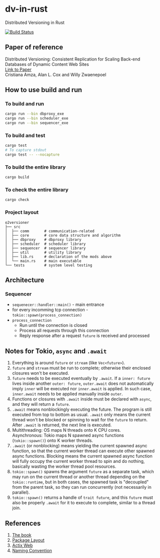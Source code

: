 # dv-in-rust
Distributed Versioning in Rust


[![Build Status][actions-badge]][actions-url]


[actions-badge]: https://github.com/lichen-liu/dv-in-rust/workflows/o2versioner-build/badge.svg
[actions-url]: https://github.com/lichen-liu/dv-in-rust/actions?query=workflow%3Ao2versioner-build


## Paper of reference
Distributed Versioning: Consistent Replication for Scaling Back-end Databases of Dynamic Content Web Sites  
[Link to Paper](https://www.eecg.utoronto.ca/~amza/papers/consistency.pdf)  
Cristiana Amza, Alan L. Cox and Willy Zwaenepoel  


## How to use build and run

### To build and run
```sh
cargo run --bin dbproxy_exe
cargo run --bin scheduler_exe
cargo run --bin sequencer_exe
```

### To build and test
```sh
cargo test
# To capture stdout
cargo test -- --nocapture
```

### To build the entire library
```sh
cargo build
```

### To check the entire library
```sh
cargo check
```

### Project layout
```
o2versioner
├── src  
│  ├── comm       # communication-related
│  ├── core       # core data structure and algorithm
│  ├── dbproxy    # dbproxy library
│  ├── scheduler  # scheduler library
│  ├── sequencer  # sequencer library
│  ├── util       # utility library
│  ├── lib.rs     # declaration of the mods above
│  └── main.rs    # main executable
└── tests         # system level testing
```

## Architecture

### Sequencer
- `sequenecer::handler::main()` - main entrance
- for every incomming tcp connection - `tokio::spawn(process_connection)`
- `process_connection`
  - Run until the connection is closed
  - Process all requests through this connection
  - Reply response after a request `future` is received and processed


## Notes for Tokio, `async` and `.await`
1. Everything is around `future` or `stream` (like `Vec<future>`).
2. `future` and `stream` must be run to complete; otherwise their enclosed closures won't be executed.
3. `future` needs to be executed eventually by `.await`. If a `inner: future` lives inside another `outer: future`,
`outer.await` does not automatically imply `inner` will be executed nor `inner.await` is applied. In such case, `inner.await`
needs to be applied manually inside `outer`.
4. Functions or closures with `.await` inside must be declared with `async`, and they will return a `future`.
5. `.await` means nonblockingly executing the future. The program is still executed from top to bottom as usual.
`.await` only means the current thread won't be blocked or spinning to wait for the `future` to return.
After `.await` is returned, the next line is executed.
6. Multithreading: OS maps N threads onto K CPU cores.  
Asynchronous: Tokio maps N spawned async functions (`tokio::spawn()`) onto K worker threads.
7. `.await` (or nonblocking) means yielding the current spawned async function, so that the current worker thread can
execute other spawned async functions. Blocking means the current spawned async function will fully occupy the current
worker thread to spin and do nothing, basically wasting the worker thread pool resources.
8. `tokio::spawn()` spawns the argument `future` as a separate task, which may run on the current thread or
another thread depending on the `tokio::runtime`, but in both cases, the spawned task is "decoupled" from the
parent task, so they can run concurrently (not necessarily in parallel).
9. `tokio::spawn()` returns a handle of `trait future`, and this `future` must also be properly `.await` for it to execute to complete,
similar to a thread join.

## References
1. [The book](https://doc.rust-lang.org/book/title-page.html)  
2. [Package Layout](https://doc.rust-lang.org/cargo/guide/project-layout.html)  
3. [Actix Web](https://actix.rs/docs/getting-started/)
4. [Naming Convention](https://doc.rust-lang.org/1.0.0/style/style/naming/README.html)
